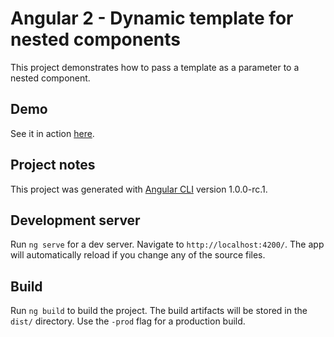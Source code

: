 # Angular 2 - Dynamic template for nested components

This project demonstrates how to pass a template as a parameter to a nested component.
## Demo 
See it in action [here](https://amirch1.github.io/dynamic_templates).

## Project notes
This project was generated with [Angular CLI](https://github.com/angular/angular-cli) version 1.0.0-rc.1.

## Development server
Run `ng serve` for a dev server. Navigate to `http://localhost:4200/`. The app will automatically reload if you change any of the source files.

## Build

Run `ng build` to build the project. The build artifacts will be stored in the `dist/` directory. Use the `-prod` flag for a production build.
